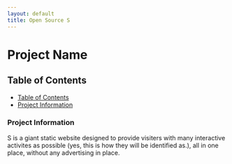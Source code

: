 ```yaml
---
layout: default
title: Open Source S
---
```



# Project Name

<h2 id="ToC" class="noborder hd bold">Table of Contents</h2>

  <ul class="custom-list">
    <li><a class="bold hoveruline" href="#ToC">Table of Contents</a></li>
    <li><a class="bold hoveruline" href="#pInfo">Project Information</a></li>
  </ul>

<h3 id="pInfo" class="noborder hd bold">Project Information</h3>
<p>S is a giant static website designed to provide visiters with many interactive activites as possible (yes, this is how they will be identified as.), all in one place, without any advertising in place.</p>